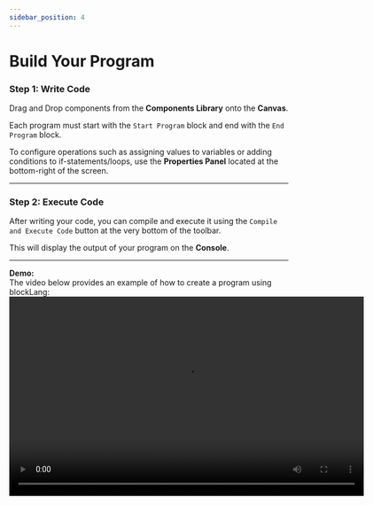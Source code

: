 ```yaml
---
sidebar_position: 4
---
```


# Build Your Program

### Step 1: Write Code
Drag and Drop components from the **Components Library** onto the **Canvas**.  

Each program must start with the `Start Program` block and end with the `End Program` block.  

To configure operations such as assigning values to variables or adding conditions to if-statements/loops, use the **Properties Panel** located at the bottom-right of the screen.

---

### Step 2: Execute Code
After writing your code, you can compile and execute it using the `Compile and Execute Code` button at the very bottom of the toolbar. 

This will display the output of your program on the **Console**.

---
**Demo:**  
The video below provides an example of how to create a program using blockLang:  
<video width="640" height="360" controls>
  <source src="./video/Execute_Lang.mp4" type="video/mp4" />
  Your browser does not support the video tag.
</video>



